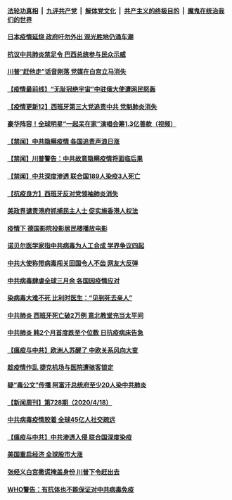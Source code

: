 ####  [法轮功真相](../../../../basic/blob/master/README.md?t=04201302) &nbsp;|&nbsp; [九评共产党](../../../../9ping.md/blob/master/README.md?t=04201302) &nbsp;|&nbsp; [解体党文化](../../../../jtdwh.md/blob/master/README.md?t=04201302)  &nbsp;|&nbsp; [共产主义的终极目的](../../../../gczydzjmd.md/blob/master/README.md?t=04201302) &nbsp;|&nbsp; [魔鬼在统治我们的世界](../../../../mgztzwmdsj.md/blob/master/README.md?t=04201302) 

#### [日本疫情延烧 政府吁勿外出 观光胜地仍涌车潮](../pages/prog202/a102827026.md?t=04201302) 

#### [抗议中共肺炎禁足令 巴西总统参与民众示威](../pages/prog202/a102827002.md?t=04201302) 

#### [川普“赶他走”话音刚落 党媒在白宫立马消失](../pages/prog202/a102826973.md?t=04201302) 

#### [【疫情最前线】“无耻冠绝宇宙”中驻俄大使遭网民怒轰](../pages/prog202/a102826949.md?t=04201302) 

#### [【疫情更新12】西班牙第三大党追责中共 党魁肺炎消失](../pages/prog202/a102826938.md?t=04201302) 

#### [豪华阵容！全球明星“一起呆在家”演唱会筹1.3亿善款（视频）](../pages/prog202/a102826888.md?t=04201302) 

#### [【禁闻】中共隐瞒疫情 各国追责声浪日涨](../pages/prog202/a102826917.md?t=04201302) 

#### [【禁闻】川普警告：中共故意隐瞒疫情将面临后果](../pages/prog202/a102826901.md?t=04201302) 

#### [【禁闻】中共深度渗透 联合国189人染疫3人死亡](../pages/prog202/a102826903.md?t=04201302) 


#### [【抗疫良方】西班牙反对党领袖肺炎消失](../pages/prog202/a102826882.md?t=04201302) 

#### [美政界谴责港府抓捕民主人士 促实施香港人权法](../pages/prog202/a102826841.md?t=04201302) 

#### [疫情下 德国影院投影居民楼播放电影](../pages/prog202/a102826831.md?t=04201302) 

#### [诺贝尔医学家指中共病毒为人工合成 学界争议四起](../pages/prog202/a102826815.md?t=04201302) 

#### [中共大使称带病毒闯关回国令人不齿 网友大反弹](../pages/prog202/a102826805.md?t=04201302) 

#### [中共病毒肆虐全球三月余 各国因疫情应对](../pages/prog202/a102826779.md?t=04201302) 

#### [染病毒大难不死 比利时医生：“见到死去亲人”](../pages/prog202/a102826768.md?t=04201302) 

#### [中共肺炎 西班牙死亡破2万例 意北教堂充当太平间](../pages/prog202/a102826629.md?t=04201302) 

#### [中共肺炎 韩2个月首度跌至个位数 日抗疫病床告急](../pages/prog202/a102826599.md?t=04201302) 

#### [【瘟疫与中共】欧洲人苏醒了 中欧关系风向大变](../pages/prog202/a102826583.md?t=04201302) 

#### [趁疫情作乱 捷克机场与医院遭骇客锁定](../pages/prog202/a102826580.md?t=04201302) 

#### [疑“毒公文”传播 阿富汗总统府至少20人染中共肺炎](../pages/prog202/a102826556.md?t=04201302) 

#### [【新闻周刊】第728期（2020/4/18）](../pages/prog202/a102826496.md?t=04201302) 

#### [中共病毒疫情胶着 全球45亿人社交疏远](../pages/prog202/a102826274.md?t=04201302) 

#### [【瘟疫与中共】中共渗透入侵 联合国深度染疫](../pages/prog202/a102826528.md?t=04201302) 


#### [美国重启经济 全球股市大涨](../pages/prog202/a102826282.md?t=04201302) 

#### [张经义白宫撒谎掩盖身份 川普下令赶出去](../pages/prog202/a102826414.md?t=04201302) 

#### [WHO警告：有抗体也不能保证对中共病毒免疫](../pages/prog202/a102826385.md?t=04201302) 


